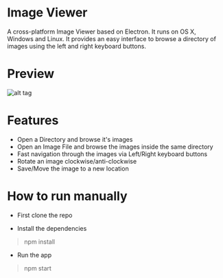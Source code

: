 # Image Viewer

A cross-platform Image Viewer based on Electron. It runs on OS X, Windows and Linux. It provides an easy interface to browse a directory of images using the left and right keyboard buttons.

# Preview

![alt tag](http://i.imgur.com/GjDwXWj.jpg)

# Features

- Open a Directory and browse it's images
- Open an Image File and browse the images inside the same directory
- Fast navigation through the images via Left/Right keyboard buttons
- Rotate an image clockwise/anti-clockwise
- Save/Move the image to a new location

# How to run manually

- First clone the repo

- Install the dependencies

> npm install

- Run the app

> npm start
